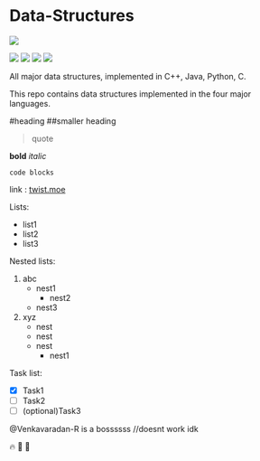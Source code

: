 # Data-Structures

![](https://img.shields.io/github/license/Venkatavaradan-R/Data-Structures)


![](https://img.shields.io/static/v1?label=Language&message=C&color=lightgrey)
![](https://img.shields.io/static/v1?label=Language&message=Python&color=informational)
![](https://img.shields.io/static/v1?label=Language&message=C++&color=ff69b4)
![](https://img.shields.io/static/v1?label=Language&message=Java&color=red)


All major data structures, implemented in C++, Java, Python, C.

This repo contains data structures implemented in the four major languages.

#heading
##smaller heading

> quote

**bold**
_italic_

`code blocks`

link : [twist.moe](https://twist.moe)

Lists:

- list1
- list2
- list3

Nested lists:

1. abc
   - nest1
     - nest2
   - nest3
2. xyz
   - nest
   - nest
   - nest
     - nest1

Task list:

- [x] Task1
- [ ] Task2
- [ ] \(optional)Task3

@Venkavaradan-R is a bossssss //doesnt work idk

:fire: :shit: :kiss:
